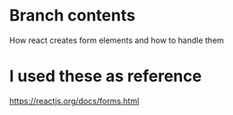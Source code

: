 # Branch contents

How react creates form elements and how to handle them

# I used these as reference

https://reactjs.org/docs/forms.html


